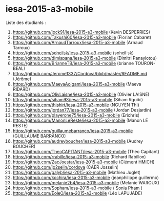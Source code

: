 # iesa-2015-a3-mobile

Liste des étudiants :

1. https://github.com/jock91/iesa-2015-a3-mobile (Kevin DESPERRIES)
1. https://github.com/Takushi60/iesa-2015-a3-mobile (Florian Cabaret)
1. https://github.com/ArnaudTarroux/iesa-2015-a3-mobile (Arnaud Tarroux)
1. https://github.com/soheilsk/iesa-2015-a3-mobile (soheil sk)
1. https://github.com/dimispana/iesa-2015-a3-mobile (Dimitri Panayiotou)
1. https://github.com/BrianneTB/iesa-2015-a3-mobile (brianne TOURON-BEAL)
1. https://github.com/Jerome1337/Cordova/blob/master/README.md (Jérôme)
1. https://github.com/MaevaAoigami/iesa-2015-a3-mobile (Maeva RIDARD)
1. https://github.com/OlivLaisne/iesa-2015-a3-mobile (Olivier LAISNE)
1. https://github.com/siham93/iesa-2015-a3-mobile (Siham Rguibi)
1. https://github.com/thishirt/iesa-2015-a3-mobile (NGUYEN Thi)
1. https://github.com/jordan77/iesa-2015-a3-mobile (Jordan Desjardin)
1. https://github.com/playerone75/iesa-2015-a3-mobile (Erichris)
1. https://github.com/ManonLeReste/iesa-2015-a3-mobile (Manon LE RESTE)
1. https://github.com/guillaumebarranco/iesa-2015-a3-mobile (GUILLAUME BARRANCO)
1. https://github.com/audreyboucher/iesa-2015-a3-mobile (Audrey BOUCHER)
1. https://github.com/TheoCAPITANT/iesa-2015-a3-mobile (Théo Capitant)
1. https://github.com/rrabillo/iesa-2015-a3-mobile (Richard Rabillon)
1. https://github.com/ZacJoestar/iesa-2015-a3-mobile (Clément HMICH)
1. https://github.com/jo2selin/cordova (CAER Josselin)
1. https://github.com/galyb/iesa-2015-a3-mobile (Mathieu Juglet)
1. https://github.com/kochira/iesa-2015-a3-mobile (jeanphilippe guillermo)
1. https://github.com/melanie2b4/iesa-2015-a3-mobile (Melanie WAROUX)
1. https://github.com/Sopham/iesa-2015-a3-mobile ( Sonia Pham )
1. https://github.com/EoleO/iesa-2015-a3-mobile (Léo LAPUJADE)
